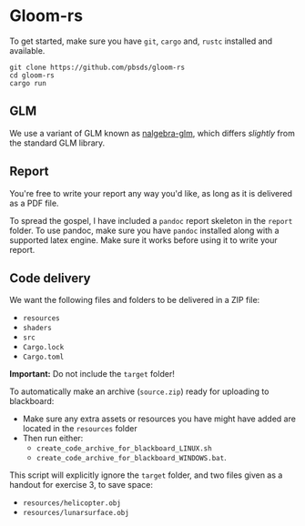 # Gloom-rs

To get started, make sure you have `git`, `cargo` and, `rustc` installed and available.

	git clone https://github.com/pbsds/gloom-rs
	cd gloom-rs
	cargo run


## GLM

We use a variant of GLM known as [nalgebra-glm](https://docs.rs/nalgebra-glm/0.15.0/nalgebra_glm/), which differs *slightly* from the standard GLM library.


## Report

You're free to write your report any way you'd like, as long as it is delivered as a PDF file.

To spread the gospel, I have included a `pandoc` report skeleton in the `report` folder.
To use pandoc, make sure you have `pandoc` installed along with a supported latex engine.
Make sure it works before using it to write your report.

## Code delivery

We want the following files and folders to be delivered in a ZIP file:

* `resources`
* `shaders`
* `src`
* `Cargo.lock`
* `Cargo.toml`

**Important:** Do not include the `target` folder!

To automatically make an archive (`source.zip`) ready for uploading to blackboard:

* Make sure any extra assets or resources you have might have added are located in the `resources` folder
* Then run either:
	* `create_code_archive_for_blackboard_LINUX.sh`
	* `create_code_archive_for_blackboard_WINDOWS.bat`.

This script will explicitly ignore the `target` folder, and two files given as a handout for exercise 3, to save space:

* `resources/helicopter.obj`
* `resources/lunarsurface.obj`
